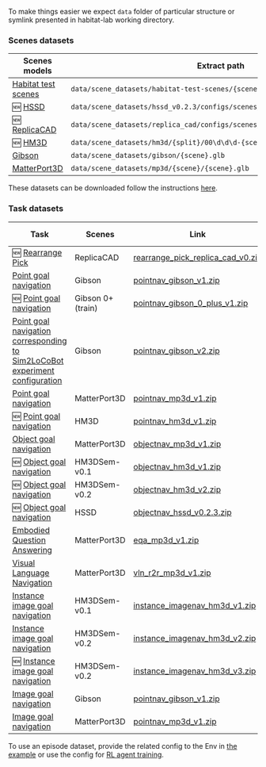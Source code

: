 To make things easier we expect `data` folder of particular structure or symlink presented in habitat-lab working directory.

### Scenes datasets

| Scenes models | Extract path | Archive size |
| --- | --- | --- |
| [Habitat test scenes](https://github.com/facebookresearch/habitat-sim/blob/main/DATASETS.md#habitat-test-scenes) | `data/scene_datasets/habitat-test-scenes/{scene}.glb` | 89 MB |
| 🆕 [HSSD](https://github.com/facebookresearch/habitat-sim/blob/main/DATASETS.md#HSSD) | `data/scene_datasets/hssd_v0.2.3/configs/scenes/{scene}.scene_instance.json` | 2.3 GB |
| 🆕 [ReplicaCAD](https://github.com/facebookresearch/habitat-sim/blob/main/DATASETS.md#replicacad) | `data/scene_datasets/replica_cad/configs/scenes/{scene}.scene_instance.json` | 123 MB |
| 🆕 [HM3D](https://github.com/facebookresearch/habitat-sim/blob/main/DATASETS.md#habitat-matterport-3d-research-dataset-hm3d) | `data/scene_datasets/hm3d/{split}/00\d\d\d-{scene}/{scene}.basis.glb` | 130 GB |
| [Gibson](https://github.com/facebookresearch/habitat-sim/blob/main/DATASETS.md#gibson-and-3dscenegraph-datasets) | `data/scene_datasets/gibson/{scene}.glb` | 1.5 GB |
| [MatterPort3D](https://github.com/facebookresearch/habitat-sim/blob/main/DATASETS.md#matterport3d-mp3d-dataset) | `data/scene_datasets/mp3d/{scene}/{scene}.glb` | 15 GB |

These datasets can be downloaded follow the instructions [here](https://github.com/facebookresearch/habitat-sim/blob/main/DATASETS.md).

### Task datasets

| Task | Scenes | Link | Extract path | Config to use                                                                                                          | Archive size |
| --- | --- | --- | --- |------------------------------------------------------------------------------------------------------------------------| --- |
| 🆕 [Rearrange Pick](https://arxiv.org/abs/2106.14405) | ReplicaCAD | [rearrange_pick_replica_cad_v0.zip](https://dl.fbaipublicfiles.com/habitat/data/datasets/rearrange_pick/replica_cad/v0/rearrange_pick_replica_cad_v0.zip) | `data/datasets/rearrange_pick/replica_cad/v0/` | [`datasets/rearrangepick/replica_cad.yaml`](habitat-lab/habitat/config/habitat/dataset/rearrangement/replica_cad.yaml) | 11 MB |
| [Point goal navigation](https://arxiv.org/abs/1807.06757) | Gibson | [pointnav_gibson_v1.zip](https://dl.fbaipublicfiles.com/habitat/data/datasets/pointnav/gibson/v1/pointnav_gibson_v1.zip) | `data/datasets/pointnav/gibson/v1/` | [`datasets/pointnav/gibson.yaml`](habitat-lab/habitat/config/habitat/dataset/pointnav/gibson.yaml)                                 | 385 MB |
| 🆕 [Point goal navigation](https://arxiv.org/abs/1807.06757) | Gibson 0+ (train) | [pointnav_gibson_0_plus_v1.zip](https://dl.fbaipublicfiles.com/habitat/data/datasets/pointnav/gibson/v1/pointnav_gibson_0_plus_v1.zip) | `data/datasets/pointnav/gibson/v1/` | [`datasets/pointnav/gibson_0_plus.yaml`](habitat-lab/habitat/config/habitat/dataset/pointnav/gibson_0_plus.yaml)                   | 321 MB |
| [Point goal navigation corresponding to Sim2LoCoBot experiment configuration](https://arxiv.org/abs/1912.06321) | Gibson | [pointnav_gibson_v2.zip](https://dl.fbaipublicfiles.com/habitat/data/datasets/pointnav/gibson/v2/pointnav_gibson_v2.zip) | `data/datasets/pointnav/gibson/v2/` | [`datasets/pointnav/gibson_v2.yaml`](habitat-lab/habitat/config/habitat/dataset/pointnav/gibson_v2.yaml)                           | 274 MB |
| [Point goal navigation](https://arxiv.org/abs/1807.06757) | MatterPort3D | [pointnav_mp3d_v1.zip](https://dl.fbaipublicfiles.com/habitat/data/datasets/pointnav/mp3d/v1/pointnav_mp3d_v1.zip) | `data/datasets/pointnav/mp3d/v1/` | [`datasets/pointnav/mp3d.yaml`](habitat-lab/habitat/config/habitat/dataset/pointnav/mp3d.yaml)                                     | 400 MB |
| 🆕 [Point goal navigation](https://arxiv.org/abs/1807.06757) | HM3D | [pointnav_hm3d_v1.zip](https://dl.fbaipublicfiles.com/habitat/data/datasets/pointnav/hm3d/v1/pointnav_hm3d_v1.zip) | `data/datasets/pointnav/hm3d/v1/` | [`datasets/pointnav/hm3d.yaml`](habitat-lab/habitat/config/habitat/dataset/pointnav/hm3d.yaml)                                     | 992 MB |
| [Object goal navigation](https://arxiv.org/abs/2006.13171) | MatterPort3D | [objectnav_mp3d_v1.zip](https://dl.fbaipublicfiles.com/habitat/data/datasets/objectnav/m3d/v1/objectnav_mp3d_v1.zip) | `data/datasets/objectnav/mp3d/v1/` | [`datasets/objectnav/mp3d.yaml`](habitat-lab/habitat/config/habitat/dataset/objectnav/mp3d.yaml)                                   | 170 MB |
| 🆕 [Object goal navigation](https://arxiv.org/abs/2006.13171) | HM3DSem-v0.1 | [objectnav_hm3d_v1.zip](https://dl.fbaipublicfiles.com/habitat/data/datasets/objectnav/hm3d/v1/objectnav_hm3d_v1.zip) | `data/datasets/objectnav/hm3d/v1/` | [`datasets/objectnav/hm3d.yaml`](habitat-lab/habitat/config/habitat/dataset/objectnav/hm3d.yaml)                                    | 154 MB |
| 🆕 [Object goal navigation](https://arxiv.org/abs/2006.13171) | HM3DSem-v0.2 | [objectnav_hm3d_v2.zip](https://dl.fbaipublicfiles.com/habitat/data/datasets/objectnav/hm3d/v2/objectnav_hm3d_v2.zip) | `data/datasets/objectnav/hm3d/v2/` | [`datasets/objectnav/hm3d_v2.yaml`](habitat-lab/habitat/config/habitat/dataset/objectnav/hm3d_v2.yaml)                                    | 245 MB |
| 🆕 [Object goal navigation](https://arxiv.org/abs/2006.13171) | HSSD | [objectnav_hssd_v0.2.3.zip](https://www.dropbox.com/s/26ribfiup5249b8/objectnav_hssd_v0.2.3.zip) | `data/datasets/objectnav/hssd/v0.2.3` | [`datasets/objectnav/hssd.yaml`](habitat-lab/habitat/config/habitat/dataset/objectnav/hssd.yaml)                                    | 206 MB |
| [Embodied Question Answering](https://embodiedqa.org/) | MatterPort3D | [eqa_mp3d_v1.zip](https://dl.fbaipublicfiles.com/habitat/data/datasets/eqa/mp3d/v1/eqa_mp3d_v1.zip) | `data/datasets/eqa/mp3d/v1/` | [`datasets/eqa/mp3d.yaml`](habitat-lab/habitat/config/habitat/dataset/eqa/mp3d.yaml)                                               | 44 MB |
| [Visual Language Navigation](https://bringmeaspoon.org/) | MatterPort3D | [vln_r2r_mp3d_v1.zip](https://dl.fbaipublicfiles.com/habitat/data/datasets/vln/mp3d/r2r/v1/vln_r2r_mp3d_v1.zip) | `data/datasets/vln/mp3d/r2r/v1` | [`datasets/vln/mp3d_r2r.yaml`](habitat-lab/habitat/config/habitat/dataset/vln/mp3d_r2r.yaml)                                       | 2.7 MB |
| [Instance image goal navigation](https://arxiv.org/abs/2211.15876) | HM3DSem-v0.1 | [instance_imagenav_hm3d_v1.zip](https://dl.fbaipublicfiles.com/habitat/data/datasets/imagenav/hm3d/v1/instance_imagenav_hm3d_v1.zip) | `data/datasets/instance_imagenav/hm3d/v1/` |  [`datasets/instance_imagenav/hm3d_v1.yaml`](habitat-lab/habitat/config/habitat/dataset/instance_imagenav/hm3d_v1.yaml) | 303 MB |
| [Instance image goal navigation](https://arxiv.org/abs/2211.15876) | HM3DSem-v0.2 | [instance_imagenav_hm3d_v2.zip](https://dl.fbaipublicfiles.com/habitat/data/datasets/imagenav/hm3d/v2/instance_imagenav_hm3d_v2.zip) | `data/datasets/instance_imagenav/hm3d/v2/` |  [`datasets/instance_imagenav/hm3d_v2.yaml`](habitat-lab/habitat/config/habitat/dataset/instance_imagenav/hm3d_v2.yaml) | 518 MB |
| 🆕 [Instance image goal navigation](https://arxiv.org/abs/2211.15876) | HM3DSem-v0.2 | [instance_imagenav_hm3d_v3.zip](https://dl.fbaipublicfiles.com/habitat/data/datasets/imagenav/hm3d/v3/instance_imagenav_hm3d_v3.zip) | `data/datasets/instance_imagenav/hm3d/v3/` |  [`datasets/instance_imagenav/hm3d_v3.yaml`](habitat-lab/habitat/config/habitat/dataset/instance_imagenav/hm3d_v3.yaml) | 517 MB |
| [Image goal navigation](https://github.com/facebookresearch/habitat-lab/pull/333) | Gibson | [pointnav_gibson_v1.zip](https://dl.fbaipublicfiles.com/habitat/data/datasets/pointnav/gibson/v1/pointnav_gibson_v1.zip) | `data/datasets/pointnav/gibson/v1/` | [`datasets/imagenav/gibson.yaml`](habitat-lab/habitat/config/habitat/dataset/imagenav/gibson.yaml)                                 | 385 MB |
| [Image goal navigation](https://github.com/facebookresearch/habitat-lab/pull/333) | MatterPort3D | [pointnav_mp3d_v1.zip](https://dl.fbaipublicfiles.com/habitat/data/datasets/pointnav/mp3d/v1/pointnav_mp3d_v1.zip) | `data/datasets/pointnav/mp3d/v1/` | [`datasets/imagenav/mp3d.yaml`](habitat-lab/habitat/config/habitat/dataset/imagenav/mp3d.yaml)                                     | 400 MB |

To use an episode dataset, provide the related config to the Env in [the example](examples/example.py) or use the config for [RL agent training](habitat-baselines/habitat_baselines/README.md#reinforcement-learning-rl).
